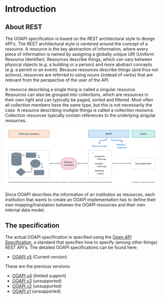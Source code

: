 # Introduction

## About REST
The OOAPI specification is based on the REST architectural style to design API's. The REST architectural style is centered around the concept of a resource. A resource is the key abstraction of information, where every piece of information is named by assigning a globally unique URI (Uniform Resource Identifier). Resources describe things, which can vary between physical objects (e.g. a building or a person) and more abstract concepts (e.g. a permit or an event). Because resources describe things (and thus not actions), resources are referred to using nouns (instead of verbs) that are relevant from the perspective of the user of the API.

A resource describing a single thing is called a singular resource. Resources can also be grouped into collections, which are resources in their own right and can typically be paged, sorted and filtered. Most often all collection members have the same type, but this is not necessarily the case. A resource describing multiple things is called a collection resource. Collection resources typically contain references to the underlying singular resources.

![Conceptual Model](../_media/conceptual-model.png)

Since OOAPI describes the information of an institution as resources, each institution that wants to create an OOAPI implementation has to define their own mapping/translation between the OOAPI resources and their own internal data model.

## The specification
The actual OOAPI specification is specified using the [Open API Specification](https://www.openapis.org/), a standard that specifies how to specify (among other things) REST API's. The detailed OOAPI specifications can be found here:

* [OOAPI v5](https://open-education-api.github.io/specification/v5/docs.html) (Current version)

These are the previous versions:

* [OOAPI v4](https://open-education-api.github.io/specification/v4/docs.html) (limited support)
* [OOAPI v3](https://open-education-api.github.io/specification/v3/docs.html) (unsupported)
* [OOAPI v2](https://open-education-api.github.io/specification/v2/docs.html) (unsupported)
* [OOAPI v1](https://open-education-api.github.io/specification/v1/docs.html) (unsupported)
